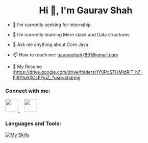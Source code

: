  <h1 align="center">Hi 👋, I'm Gaurav Shah</h1>

- 🔭 I’m currently seeking for Internship
  
- 🌱 I’m currently learning Mern stack and Data structures
  
- 💬 Ask me anything about Core Java
  
- 📫 How to reach me: gauravshah7891@gmail.com

- 📄 My Resume :https://drive.google.com/drive/folders/1Y0PdSTHMIdRlT_h7-Fi8YtuhXCcFFjuZ_?usp=sharing
  

### Connect with me:

<div id="badges">
  <a href="https://www.instagram.com/__gauravshah/">
    <img src="https://raw.githubusercontent.com/rahuldkjain/github-profile-readme-generator/master/src/images/icons/Social/instagram.svg" style="max-width: 100%;width: 40px;">
  </a>
  <a href="https://www.linkedin.com/in/gaurav-shah-2a2a9a213/">
    <img src="https://raw.githubusercontent.com/rahuldkjain/github-profile-readme-generator/master/src/images/icons/Social/linked-in-alt.svg" style="width: 40px;max-width: 100%;padding-left: 15px;">
  </a>
</div>

### Languages and Tools:
[![My Skills](https://skillicons.dev/icons?i=java,html,css,js,nodejs,express,bootstrap,gcp,github)](https://skillicons.dev)
